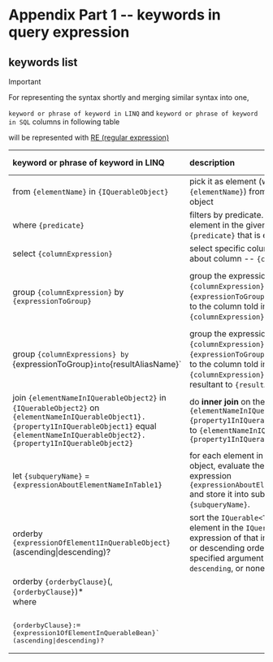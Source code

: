 # Appendix Part 1 -- keywords in query expression
## keywords list
> [!IMPORTANT]
> For representing the syntax shortly and merging similar syntax into one,
>
> `keyword or phrase of keyword in LINQ` and `keyword or phrase of keyword in SQL` columns in following table
>
>  will be represented with [RE (regular expression)](https://learn.microsoft.com/en-us/dotnet/standard/base-types/regular-expression-language-quick-reference)
 
| keyword or phrase of keyword in LINQ | description | keyword or phrase of keyword in SQL | notice |
| :-- | :-- | :-- | :-- |
| from `{elementName}` in `{IQuerableObject}` | pick it as element (with name `{elementName}`) from an [`IQueryable<T>`](https://learn.microsoft.com/en-us/dotnet/api/system.linq.iqueryable-1?view=net-9.0) object | concept is similar to from `{tableName}` | |
| where `{predicate}` | filters by predicate. Only filters the element in the given predicate -- `{predicate}` that is evaluated to true. | where `{predicate}` | |
| select `{columnExpression}` | select specific columns or expression about column -- `{columnExpression}` | select `{columnExpression}` | |
| group `{columnExpression}` by `{expressionToGroup}`| group the expression `{columnExpression}` by the expression `{expressionToGroup}` (which is relevant to the column told in `{columnExpression}`)  |  group by `{expressionToGroup}` | `{expressionToGroup}` MUST be relevant to the column told in `{columnExpression}`, it also applies to SQL. |
| group `{columnExpressions} by `{expressionToGroup}` into `{resultAliasName}`| group the expression `{columnExpression}` by the expression `{expressionToGroup}` (which is relevant to the column told in `{columnExpression}`) and alias the resultant to `{resultAliasName}` |  | You can NOT directly alias name in `group-by` clause in most standard SQL dialects. |
| join `{elementNameInIQuerableObject2}` in `{IQuerableObject2}` on `{elementNameInIQuerableObject1}.{property1InIQuerableObject1}` equal `{elementNameInIQuerableObject2}.{property1InIQuerableObject2}` | do **inner join** on the relationship `{elementNameInIQuerableObject1}.{property1InIQuerableObject1}` equals to `{elementNameInIQuerableObject2}.{property1InIQuerableObject2}` | similar to inner join `{table2Name}` on `{table1Name}.{column1InTable1}` = `{table2Name}.{column1InTable2}` | |
| let `{subqueryName}` = `{expressionAboutElementNameInTable1}` | for each element in an `IQuerable<T>` object, evaluate the element with the expression `{expressionAboutElementNameInTable1}` and store it into subquery with name `{subqueryName}`. | | |
| orderby `{expressionOfElement1InQuerableObject}` (ascending\|descending)? | sort the `IQuerable<T>` object by element in the `IQuerable<T>` object or expression of that in ascending order or descending order according to the specified argument is `ascending` or `descending`, or none.  | order by `{expressionOfElement1InTable}` (ASC|DESC)? | The default value is `ascending`.</br>That is, if `ascending` and `descending` are NOT specified, it will sort in ascending order. |
| orderby `{orderbyClause}`(, `{orderbyClause}`)* </br> where</br><pre></br>{orderbyClause}`:=`{expression1OfElementInQuerableBean}` (ascending\|descending)?</br></pre>|  | | | | 


